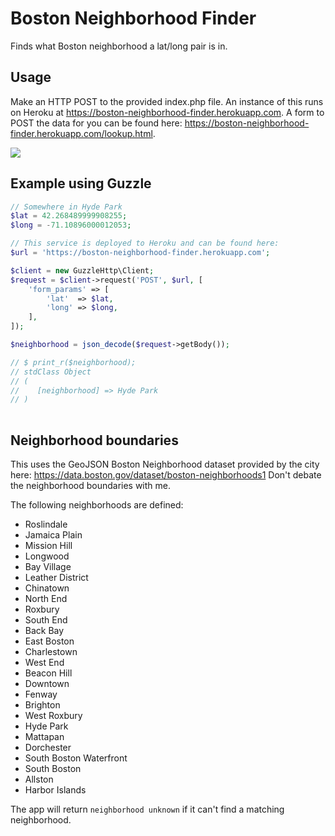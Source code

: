 # Boston Neighborhood Finder
Finds what Boston neighborhood a lat/long pair is in.

## Usage
Make an HTTP POST to the provided index.php file. An instance of this runs on Heroku at https://boston-neighborhood-finder.herokuapp.com. A form to POST the data for you can be found here: https://boston-neighborhood-finder.herokuapp.com/lookup.html.

![](assets/neighborhood-finder-010-o1.gif)

## Example using Guzzle
```php
// Somewhere in Hyde Park
$lat = 42.268489999908255;
$long = -71.10896000012053;

// This service is deployed to Heroku and can be found here:
$url = 'https://boston-neighborhood-finder.herokuapp.com';

$client = new GuzzleHttp\Client;
$request = $client->request('POST', $url, [
    'form_params' => [
        'lat'  => $lat,
        'long' => $long,
    ],
]);

$neighborhood = json_decode($request->getBody());

// $ print_r($neighborhood);
// stdClass Object
// (
//    [neighborhood] => Hyde Park
// )
 
```

## Neighborhood boundaries
This uses the GeoJSON Boston Neighborhood dataset provided by the city here: https://data.boston.gov/dataset/boston-neighborhoods1
Don't debate the neighborhood boundaries with me.

The following neighborhoods are defined:
* Roslindale
* Jamaica Plain
* Mission Hill
* Longwood
* Bay Village
* Leather District
* Chinatown
* North End
* Roxbury
* South End
* Back Bay
* East Boston
* Charlestown
* West End
* Beacon Hill
* Downtown
* Fenway
* Brighton
* West Roxbury
* Hyde Park
* Mattapan
* Dorchester
* South Boston Waterfront
* South Boston
* Allston
* Harbor Islands

The app will return `neighborhood unknown` if it can't find a matching neighborhood.